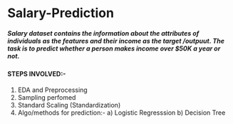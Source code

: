 # Salary-Prediction
##### Salary dataset contains the information about the attributes of individuals as the features and their income as the target /outpuut. The task is to predict whether a person makes income over $50K a year or not.

#### STEPS INVOLVED:-
1) EDA and Preprocessing
2) Sampling perfomed
3) Standard Scaling (Standardization)
2) Algo/methods for prediction:-
  a) Logistic Regresssion
  b) Decision Tree 
  
